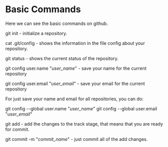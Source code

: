 # Basic Commands

Here we can see the basic commands on github.

git init - initialize a repository.

cat .git/config - shows the information in the file config about your repository.

git status - shows the current status of the repository.

git config user.name "*user_name*" - save your name for the current repository

git config user.email "*user_email*" - save your email for the current repository

For just save your name and email for all repositories, you can do:

git config --global user.name "*user_name*"
git config --global user.email "*user_email*"

git add - add the changes to the track stage, that means that you are ready for commit.

git commit -m "*commit_name*" - just commit all of the add changes.
